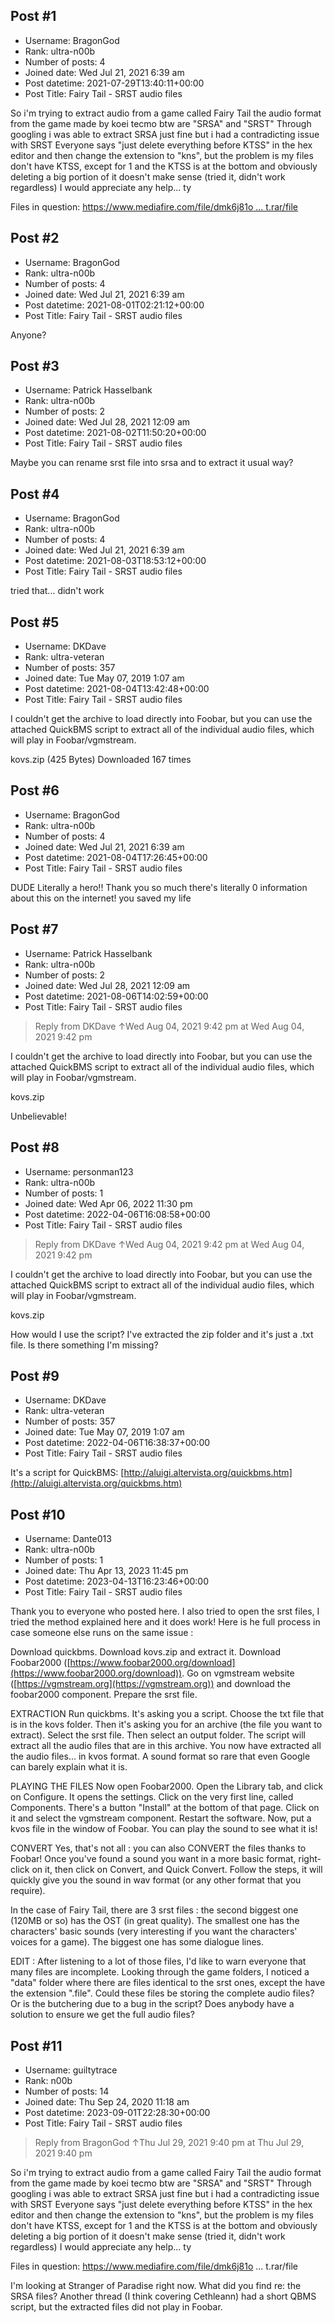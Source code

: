 ## Post #1
- Username: BragonGod
- Rank: ultra-n00b
- Number of posts: 4
- Joined date: Wed Jul 21, 2021 6:39 am
- Post datetime: 2021-07-29T13:40:11+00:00
- Post Title: Fairy Tail - SRST audio files

So i'm trying to extract audio from a game called Fairy Tail
the audio format from the game made by koei tecmo btw are "SRSA" and "SRST"
Through googling i was able to extract SRSA just fine but i had a contradicting issue with SRST
Everyone says "just delete everything before KTSS" in the hex editor and then change the extension to "kns", but the problem is my files don't have KTSS, except for 1 and the KTSS is at the bottom and obviously deleting a big portion of it doesn't make sense (tried it, didn't work regardless)
I would appreciate any help...
ty   


Files in question: [https://www.mediafire.com/file/dmk6j81o ... t.rar/file](https://www.mediafire.com/file/dmk6j81oa92h31j/srst.rar/file)
## Post #2
- Username: BragonGod
- Rank: ultra-n00b
- Number of posts: 4
- Joined date: Wed Jul 21, 2021 6:39 am
- Post datetime: 2021-08-01T02:21:12+00:00
- Post Title: Fairy Tail - SRST audio files

Anyone?
## Post #3
- Username: Patrick Hasselbank
- Rank: ultra-n00b
- Number of posts: 2
- Joined date: Wed Jul 28, 2021 12:09 am
- Post datetime: 2021-08-02T11:50:20+00:00
- Post Title: Fairy Tail - SRST audio files

Maybe you can rename srst file into srsa and to extract it usual way?
## Post #4
- Username: BragonGod
- Rank: ultra-n00b
- Number of posts: 4
- Joined date: Wed Jul 21, 2021 6:39 am
- Post datetime: 2021-08-03T18:53:12+00:00
- Post Title: Fairy Tail - SRST audio files

tried that... didn't work
## Post #5
- Username: DKDave
- Rank: ultra-veteran
- Number of posts: 357
- Joined date: Tue May 07, 2019 1:07 am
- Post datetime: 2021-08-04T13:42:48+00:00
- Post Title: Fairy Tail - SRST audio files

I couldn't get the archive to load directly into Foobar, but you can use the attached QuickBMS script to extract all of the individual audio files, which will play in Foobar/vgmstream.


 kovs.zip
(425 Bytes) Downloaded 167 times
## Post #6
- Username: BragonGod
- Rank: ultra-n00b
- Number of posts: 4
- Joined date: Wed Jul 21, 2021 6:39 am
- Post datetime: 2021-08-04T17:26:45+00:00
- Post Title: Fairy Tail - SRST audio files

DUDE
Literally a hero!!
Thank you so much there's literally 0 information about this on the internet! you saved my life
## Post #7
- Username: Patrick Hasselbank
- Rank: ultra-n00b
- Number of posts: 2
- Joined date: Wed Jul 28, 2021 12:09 am
- Post datetime: 2021-08-06T14:02:59+00:00
- Post Title: Fairy Tail - SRST audio files

> Reply from DKDave ↑Wed Aug 04, 2021 9:42 pm at Wed Aug 04, 2021 9:42 pm
>
> 
I couldn't get the archive to load directly into Foobar, but you can use the attached QuickBMS script to extract all of the individual audio files, which will play in Foobar/vgmstream.

kovs.zip

Unbelievable!
## Post #8
- Username: personman123
- Rank: ultra-n00b
- Number of posts: 1
- Joined date: Wed Apr 06, 2022 11:30 pm
- Post datetime: 2022-04-06T16:08:58+00:00
- Post Title: Fairy Tail - SRST audio files

> Reply from DKDave ↑Wed Aug 04, 2021 9:42 pm at Wed Aug 04, 2021 9:42 pm
>
> 
I couldn't get the archive to load directly into Foobar, but you can use the attached QuickBMS script to extract all of the individual audio files, which will play in Foobar/vgmstream.

kovs.zip

How would I use the script? I've extracted the zip folder and it's just a .txt file. Is there something I'm missing?
## Post #9
- Username: DKDave
- Rank: ultra-veteran
- Number of posts: 357
- Joined date: Tue May 07, 2019 1:07 am
- Post datetime: 2022-04-06T16:38:37+00:00
- Post Title: Fairy Tail - SRST audio files

It's a script for QuickBMS: [http://aluigi.altervista.org/quickbms.htm](http://aluigi.altervista.org/quickbms.htm)
## Post #10
- Username: Dante013
- Rank: ultra-n00b
- Number of posts: 1
- Joined date: Thu Apr 13, 2023 11:45 pm
- Post datetime: 2023-04-13T16:23:46+00:00
- Post Title: Fairy Tail - SRST audio files

Thank you to everyone who posted here. I also tried to open the srst files, I tried the method explained here and it does work! Here is he full process in case someone else runs on the same issue :

Download quickbms.
Download kovs.zip and extract it.
Download Foobar2000 ([https://www.foobar2000.org/download](https://www.foobar2000.org/download)).
Go on vgmstream website ([https://vgmstream.org](https://vgmstream.org)) and download the foobar2000 component.
Prepare the srst file.

EXTRACTION
Run quickbms. It's asking you a script. Choose the txt file that is in the kovs folder.
Then it's asking you for an archive (the file you want to extract). Select the srst file.
Then select an output folder. The script will extract all the audio files that are in this archive. You now have extracted all the audio files... in kvos format. A sound format so rare that even Google can barely explain what it is.

PLAYING THE FILES
Now open Foobar2000. Open the Library tab, and click on Configure. It opens the settings.
Click on the very first line, called Components. There's a button "Install" at the bottom of that page. Click on it and select the vgmstream component. Restart the software.
Now, put a kvos file in the window of Foobar. You can play the sound to see what it is!

CONVERT
Yes, that's not all : you can also CONVERT the files thanks to Foobar! Once you've found a sound you want in a more basic format, right-click on it, then click on Convert, and Quick Convert. Follow the steps, it will quickly give you the sound in wav format (or any other format that you require).


In the case of Fairy Tail, there are 3 srst files : the second biggest one (120MB or so) has the OST (in great quality). The smallest one has the characters' basic sounds (very interesting if you want the characters' voices for a game). The biggest one has some dialogue lines.

EDIT : After listening to a lot of those files, I'd like to warn everyone that many files are incomplete. Looking through the game folders, I noticed a "data" folder where there are files identical to the srst ones, except the have the extension ".file".
Could these files be storing the complete audio files? Or is the butchering due to a bug in the script? Does anybody have a solution to ensure we get the full audio files?
## Post #11
- Username: guiltytrace
- Rank: n00b
- Number of posts: 14
- Joined date: Thu Sep 24, 2020 11:18 am
- Post datetime: 2023-09-01T22:28:30+00:00
- Post Title: Fairy Tail - SRST audio files

> Reply from BragonGod ↑Thu Jul 29, 2021 9:40 pm at Thu Jul 29, 2021 9:40 pm
>
> 
So i'm trying to extract audio from a game called Fairy Tail
the audio format from the game made by koei tecmo btw are "SRSA" and "SRST"
Through googling i was able to extract SRSA just fine but i had a contradicting issue with SRST
Everyone says "just delete everything before KTSS" in the hex editor and then change the extension to "kns", but the problem is my files don't have KTSS, except for 1 and the KTSS is at the bottom and obviously deleting a big portion of it doesn't make sense (tried it, didn't work regardless)
I would appreciate any help...
ty   


Files in question: https://www.mediafire.com/file/dmk6j81o ... t.rar/file

I'm looking at Stranger of Paradise right now. What did you find re: the SRSA files? Another thread (I think covering Cethleann) had a short QBMS script, but the extracted files did not play in Foobar.
